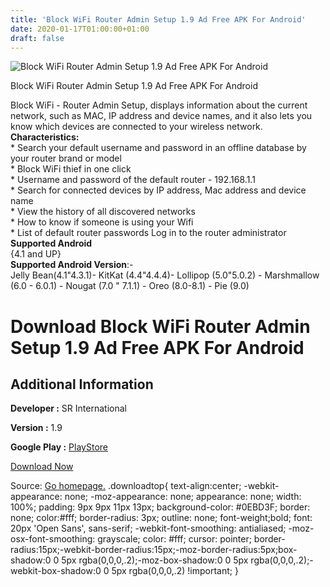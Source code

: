 ```yaml
---
title: 'Block WiFi Router Admin Setup 1.9 Ad Free APK For Android'
date: 2020-01-17T01:00:00+01:00
draft: false
---
```


![Block WiFi Router Admin Setup 1.9 Ad Free APK For Android](https://i0.wp.com/apkhome.net/wp-content/uploads/2020/01/Block-WiFi-Router-Admin-Setup-1.9-Ad-Free.png "Block WiFi Router Admin Setup 1.9 Ad Free APK For Android")

  

Block WiFi Router Admin Setup 1.9 Ad Free APK For Android

Block WiFi - Router Admin Setup, displays information about the current network, such as MAC, IP address and device names, and it also lets you know which devices are connected to your wireless network.  
**Characteristics:**  
\* Search your default username and password in an offline database by your router brand or model  
\* Block WiFi thief in one click  
\* Username and password of the default router - 192.168.1.1  
\* Search for connected devices by IP address, Mac address and device name  
\* View the history of all discovered networks  
\* How to know if someone is using your Wifi  
\* List of default router passwords Log in to the router administrator  
**Supported Android**  
{4.1 and UP}  
**Supported Android Version**:-  
Jelly Bean(4.1"4.3.1)- KitKat (4.4"4.4.4)- Lollipop (5.0"5.0.2) - Marshmallow (6.0 - 6.0.1) - Nougat (7.0 " 7.1.1) - Oreo (8.0-8.1) - Pie (9.0)

Download Block WiFi Router Admin Setup 1.9 Ad Free APK For Android
==================================================================

Additional Information
----------------------

**Developer :** SR International

**Version :** 1.9

**Google Play :** [PlayStore](https://play.google.com/store/apps/details?id=com.srdev.wifi.block)

  

[Download Now](https://store4app.co/post/block-wifi-router-admin-setup-1-9-ad-free-apk-for-android_1579197541)

  
Source: [Go homepage.](https://store4app.co/post/block-wifi-router-admin-setup-1-9-ad-free-apk-for-android_1579197541) .downloadtop{ text-align:center; -webkit-appearance: none; -moz-appearance: none; appearance: none; width: 100%; padding: 9px 9px 11px 13px; background-color: #0EBD3F; border: none; color:#fff; border-radius: 3px; outline: none; font-weight;bold; font: 20px 'Open Sans', sans-serif; -webkit-font-smoothing: antialiased; -moz-osx-font-smoothing: grayscale; color: #fff; cursor: pointer; border-radius:15px;-webkit-border-radius:15px;-moz-border-radius:5px;box-shadow:0 0 5px rgba(0,0,0,.2);-moz-box-shadow:0 0 5px rgba(0,0,0,.2);-webkit-box-shadow:0 0 5px rgba(0,0,0,.2) !important; }